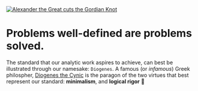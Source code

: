 <a href='https://en.wikipedia.org/wiki/Gordian_Knot#'>
  <img alt='Alexander the Great cuts the Gordian Knot' src='https://github.com/DiogenesAnalytics/DiogenesAnalytics/assets/118541082/e0e52e38-07ea-4451-9f0f-c2f2c0f2d670'>
</a>
<h1>
  Problems well-defined are problems solved.
</h1>

The standard that our analytic work aspires to achieve, can best be illustrated through our namesake: `Diogenes`. A famous (or _infamous_) Greek philospher,
[Diogenes the Cynic](https://en.wikipedia.org/wiki/Diogenes) is the paragon of the two virtues that best represent our standard: **minimalism**, and **logical rigor** :game_die:

<!---
DiogenesAnalytics/DiogenesAnalytics is a ✨ special ✨ repository because its `README.md` (this file) appears on your GitHub profile.
You can click the Preview link to take a look at your changes.
--->

